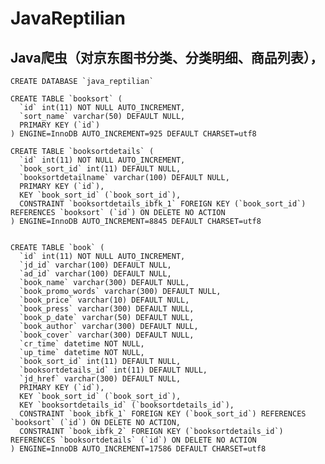 JavaReptilian
====
Java爬虫（对京东图书分类、分类明细、商品列表），
---   
    CREATE DATABASE `java_reptilian`

    CREATE TABLE `booksort` ( 
      `id` int(11) NOT NULL AUTO_INCREMENT,
      `sort_name` varchar(50) DEFAULT NULL,
      PRIMARY KEY (`id`)
    ) ENGINE=InnoDB AUTO_INCREMENT=925 DEFAULT CHARSET=utf8

    CREATE TABLE `booksortdetails` (
      `id` int(11) NOT NULL AUTO_INCREMENT,
      `book_sort_id` int(11) DEFAULT NULL,
      `booksortdetailname` varchar(100) DEFAULT NULL,
      PRIMARY KEY (`id`),
      KEY `book_sort_id` (`book_sort_id`),
      CONSTRAINT `booksortdetails_ibfk_1` FOREIGN KEY (`book_sort_id`) REFERENCES `booksort` (`id`) ON DELETE NO ACTION
    ) ENGINE=InnoDB AUTO_INCREMENT=8845 DEFAULT CHARSET=utf8


    CREATE TABLE `book` (
      `id` int(11) NOT NULL AUTO_INCREMENT,
      `jd_id` varchar(100) DEFAULT NULL,
      `ad_id` varchar(100) DEFAULT NULL,
      `book_name` varchar(300) DEFAULT NULL,
      `book_promo_words` varchar(300) DEFAULT NULL,
      `book_price` varchar(10) DEFAULT NULL,
      `book_press` varchar(300) DEFAULT NULL,
      `book_p_date` varchar(50) DEFAULT NULL,
      `book_author` varchar(300) DEFAULT NULL,
      `book_cover` varchar(300) DEFAULT NULL,
      `cr_time` datetime NOT NULL,
      `up_time` datetime NOT NULL,
      `book_sort_id` int(11) DEFAULT NULL,
      `booksortdetails_id` int(11) DEFAULT NULL,
      `jd_href` varchar(300) DEFAULT NULL,
      PRIMARY KEY (`id`),
      KEY `book_sort_id` (`book_sort_id`),
      KEY `booksortdetails_id` (`booksortdetails_id`),
      CONSTRAINT `book_ibfk_1` FOREIGN KEY (`book_sort_id`) REFERENCES `booksort` (`id`) ON DELETE NO ACTION,
      CONSTRAINT `book_ibfk_2` FOREIGN KEY (`booksortdetails_id`) REFERENCES `booksortdetails` (`id`) ON DELETE NO ACTION
    ) ENGINE=InnoDB AUTO_INCREMENT=17586 DEFAULT CHARSET=utf8
